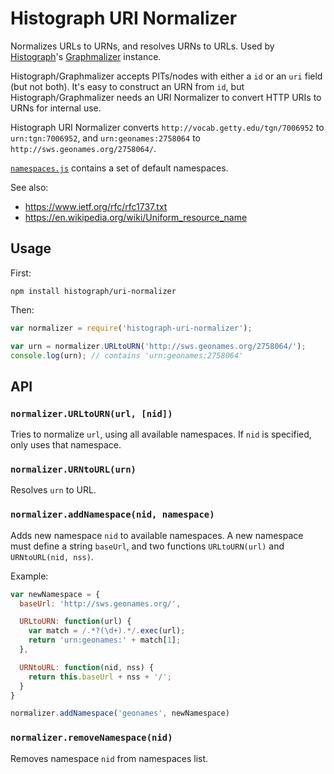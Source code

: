 # Histograph URI Normalizer

Normalizes URLs to URNs, and resolves URNs to URLs. Used by [Histograph](http://histograph.io)'s [Graphmalizer](https://github.com/graphmalizer) instance.

Histograph/Graphmalizer accepts PITs/nodes with either a `id` or an `uri` field (but not both). It's easy to construct an URN from `id`, but Histograph/Graphmalizer needs an URI Normalizer to convert HTTP URIs to URNs for internal use.

Histograph URI Normalizer converts `http://vocab.getty.edu/tgn/7006952` to `urn:tgn:7006952`, and `urn:geonames:2758064` to `http://sws.geonames.org/2758064/`.

[`namespaces.js`](namespaces.js) contains a set of default namespaces.

See also:

- https://www.ietf.org/rfc/rfc1737.txt
- https://en.wikipedia.org/wiki/Uniform_resource_name

## Usage

First:

    npm install histograph/uri-normalizer

Then:

```js
var normalizer = require('histograph-uri-normalizer');

var urn = normalizer.URLtoURN('http://sws.geonames.org/2758064/');
console.log(urn); // contains 'urn:geonames:2758064'
```

## API

### `normalizer.URLtoURN(url, [nid])`

Tries to normalize `url`, using all available namespaces. If `nid` is specified, only uses that namespace.

### `normalizer.URNtoURL(urn)`

Resolves `urn` to URL.

### `normalizer.addNamespace(nid, namespace)`

Adds new namespace `nid` to available namespaces. A new namespace must define a string `baseUrl`, and two functions `URLtoURN(url)` and `URNtoURL(nid, nss)`.

Example:

```js
var newNamespace = {
  baseUrl: 'http://sws.geonames.org/',

  URLtoURN: function(url) {
    var match = /.*?(\d+).*/.exec(url);
    return 'urn:geonames:' + match[1];
  },

  URNtoURL: function(nid, nss) {
    return this.baseUrl + nss + '/';
  }
}

normalizer.addNamespace('geonames', newNamespace)
```

### `normalizer.removeNamespace(nid)`

Removes namespace `nid` from namespaces list.